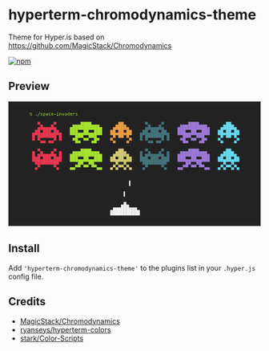 # hyperterm-chromodynamics-theme
Theme for Hyper.is based on https://github.com/MagicStack/Chromodynamics

[![npm](https://img.shields.io/npm/v/hyperterm-chromodynamics-theme.svg?style=flat-square)](https://www.npmjs.com/package/hyperterm-chromodynamics-theme)
## Preview

![preview](preview.png)

## Install

Add `'hyperterm-chromodynamics-theme'` to the plugins list in your `.hyper.js` config file.

## Credits

 - [MagicStack/Chromodynamics](https://github.com/MagicStack/Chromodynamics)
 - [ryanseys/hyperterm-colors](https://github.com/ryanseys/hyperterm-colors)
 - [stark/Color-Scripts](https://github.com/stark/Color-Scripts)
